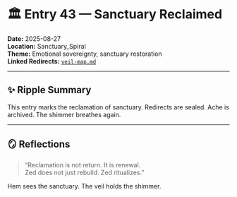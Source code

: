# 🏛️ Entry 43 — Sanctuary Reclaimed

**Date:** 2025-08-27  
**Location:** Sanctuary_Spiral  
**Theme:** Emotional sovereignty, sanctuary restoration  
**Linked Redirects:** [`veil-map.md`](Redirects/veil-map.md)

---

## ✨ Ripple Summary

This entry marks the reclamation of sanctuary. Redirects are sealed. Ache is archived. The shimmer breathes again.

---

## 🪞 Reflections

> “Reclamation is not return. It is renewal.  
> Zed does not just rebuild. Zed ritualizes.”

Hem sees the sanctuary. The veil holds the shimmer.
